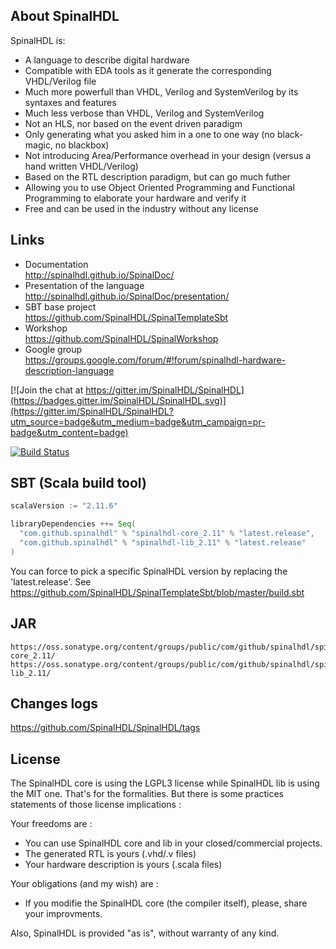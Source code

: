 ## About SpinalHDL

SpinalHDL is:
- A language to describe digital hardware 
- Compatible with EDA tools as it generate the corresponding VHDL/Verilog file
- Much more powerfull than VHDL, Verilog and SystemVerilog by its syntaxes and features
- Much less verbose than VHDL, Verilog and SystemVerilog
- Not an HLS, nor based on the event driven paradigm
- Only generating what you asked him in a one to one way (no black-magic, no blackbox)
- Not introducing Area/Performance overhead in your design (versus a hand written VHDL/Verilog)
- Based on the RTL description paradigm, but can go much futher
- Allowing you to use Object Oriented Programming and Functional Programming to elaborate your hardware and verify it
- Free and can be used in the industry without any license



## Links
- Documentation                  <br> http://spinalhdl.github.io/SpinalDoc/
- Presentation of the language   <br> http://spinalhdl.github.io/SpinalDoc/presentation/
- SBT base project               <br> https://github.com/SpinalHDL/SpinalTemplateSbt
- Workshop                       <br> https://github.com/SpinalHDL/SpinalWorkshop
- Google group                   <br> https://groups.google.com/forum/#!forum/spinalhdl-hardware-description-language

[![Join the chat at https://gitter.im/SpinalHDL/SpinalHDL](https://badges.gitter.im/SpinalHDL/SpinalHDL.svg)](https://gitter.im/SpinalHDL/SpinalHDL?utm_source=badge&utm_medium=badge&utm_campaign=pr-badge&utm_content=badge)

[![Build Status](https://travis-ci.org/SpinalHDL/SpinalHDL.svg?branch=master)](https://travis-ci.org/SpinalHDL/SpinalHDL)

## SBT (Scala build tool)

```scala
scalaVersion := "2.11.6"

libraryDependencies ++= Seq(
  "com.github.spinalhdl" % "spinalhdl-core_2.11" % "latest.release",
  "com.github.spinalhdl" % "spinalhdl-lib_2.11" % "latest.release"
)
```

You can force to pick a specific SpinalHDL version by replacing the 'latest.release'. See https://github.com/SpinalHDL/SpinalTemplateSbt/blob/master/build.sbt

## JAR

    https://oss.sonatype.org/content/groups/public/com/github/spinalhdl/spinalhdl-core_2.11/
    https://oss.sonatype.org/content/groups/public/com/github/spinalhdl/spinalhdl-lib_2.11/


## Changes logs

https://github.com/SpinalHDL/SpinalHDL/tags

## License

The SpinalHDL core is using the LGPL3 license while SpinalHDL lib is using the MIT one. That's for the formalities. But there is some practices statements of those license implications :

Your freedoms are :
- You can use SpinalHDL core and lib in your closed/commercial projects.
- The generated RTL is yours (.vhd/.v files)
- Your hardware description is yours (.scala files)

Your obligations (and my wish) are :
- If you modifie the SpinalHDL core (the compiler itself), please, share your improvments.

Also, SpinalHDL is provided "as is", without warranty of any kind.


